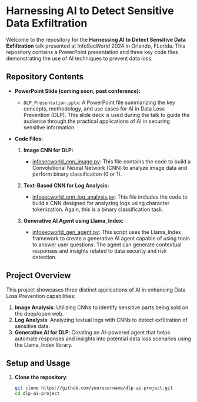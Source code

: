 # Harnessing AI to Detect Sensitive Data Exfiltration


Welcome to the repository for the **Harnessing AI to Detect Sensitive Data Exfiltration** talk presented at InfoSecWorld 2024 in Orlando, FLorida. This repository contains a PowerPoint presentation and three key code files demonstrating the use of AI techniques to prevent data loss.

## Repository Contents

- **PowerPoint Slide (coming soon, post conference):**  
  - `DLP_Presentation.pptx`: A PowerPoint file summarizing the key concepts, methodology, and use cases for AI in Data Loss Prevention (DLP). This slide deck is used during the talk to guide the audience through the practical applications of AI in securing sensitive information.

- **Code Files:**
  1. **Image CNN for DLP:**  
     - [infosecworld_cnn_image.py](https://github.com/phantomOPBro/InfoSecWorld_AI_Summit/blob/main/infosecworld_cnn_image.py): This file contains the code to build a Convolutional Neural Network (CNN) to analyze image data and perform binary classificaiton (0 or 1). 
   
  2. **Text-Based CNN for Log Analysis:**  
     - [infosecworld_cnn_log_analysis.py](https://github.com/phantomOPBro/InfoSecWorld_AI_Summit/blob/main/infosecworld_cnn_log_analysis.py): This file includes the code to build a CNN designed for analyzing logs using character tokenization. Again, this is a binary classification task. 
   
  3. **Generative AI Agent using Llama_Index:**  
     - [infosecworld_gen_agent.py](https://github.com/phantomOPBro/InfoSecWorld_AI_Summit/blob/main/infosecworld_gen_agent.py): This script uses the Llama_Index framework to create a generative AI agent capable of using tools to answer user questions. The agent can generate contextual responses and insights related to data security and risk detection. 

## Project Overview

This project showcases three distinct applications of AI in enhancing Data Loss Prevention capabilities:
1. **Image Analysis**: Utilizing CNNs to identify sensitive parts being sold on the deep/open web.
2. **Log Analysis**: Analyzing textual logs with CNNs to detect exfiltration of sensitive data.
3. **Generative AI for DLP**: Creating an AI-powered agent that helps automate responses and insights into potential data loss scenarios using the Llama_Index library.

## Setup and Usage

1. **Clone the repository**:  
   ```bash
   git clone https://github.com/yourusername/dlp-ai-project.git
   cd dlp-ai-project
